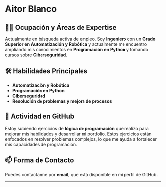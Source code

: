 # Aitor Blanco

## 👨‍💻 Ocupación y Áreas de Expertise

Actualmente en búsqueda activa de empleo. Soy **Ingeniero** con un **Grado Superior en Automatización y Robótica** y actualmente me encuentro ampliando mis conocimientos en **Programación en Python** y tomando cursos sobre **Ciberseguridad**.

## 🛠️ Habilidades Principales

- **Automatización y Robótica**
- **Programación en Python**
- **Ciberseguridad**
- **Resolución de problemas y mejora de procesos**

## 📂 Actividad en GitHub

Estoy subiendo ejercicios de **lógica de programación** que realizo para mejorar mis habilidades y desarrollar mi portfolio. Estos ejercicios están enfocados en resolver problemas complejos, lo que me ayuda a fortalecer mis capacidades de programación.

## 📫 Forma de Contacto

Puedes contactarme por **email**, que está disponible en mi perfil de GitHub.

---

